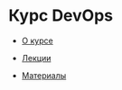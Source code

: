 # Курс DevOps

- [О курсе](../../wiki/)

- [Лекции](../../wiki/Лекции)

- [Материалы](../../wiki/Материалы)
